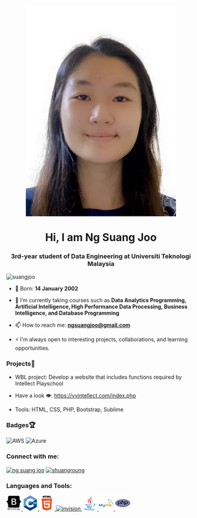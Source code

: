 <p align="center"><img align="center" alt="Coding" width="400" src="profilepic.jpg">
<h1 align="center">Hi, I am Ng Suang Joo</h1>
<h3 align="center">3rd-year student of Data Engineering at Universiti Teknologi Malaysia</h3>

<p align="left"> <img src="https://komarev.com/ghpvc/?username=suangjoo&label=Profile%20views&color=0e75b6&style=flat" alt="suangjoo" /> </p>

- 🍼 Born: **14 January 2002**

- 🌱 I’m currently taking courses such as **Data Analytics Programming, Artificial Intelligence, High Performance Data Processing, Business Intelligence, and Database Programming**

- 📫 How to reach me: **ngsuangjoo@gmail.com**

- ⚡ I'm always open to interesting projects, collaborations, and learning opportunities.

<h3 align="left">Projects📂</h3> 

-   WBL project: Develop a website that includes functions required by Intellect Playschool

-   Have a look 👁️: https://vvintellect.com/index.php

-   Tools: HTML, CSS, PHP, Bootstrap, Sublime
<div class="container mt-3">
<h3 align="left">Badges🏆</h3> 

<img alt="AWS" width="200" class="float-start" src="https://images.credly.com/size/680x680/images/73e4a58b-a8ef-41a3-a7db-9183dd269882/image.png">
<img  alt="Azure" width="200" class="float-end" src="https://images.credly.com/size/680x680/images/70eb1e3f-d4de-4377-a062-b20fb29594ea/azure-data-fundamentals-600x600.png">
</div>
</p>


<h3 align="left">Connect with me:</h3>
<p align="left">
<a href="https://linkedin.com/in/ng suang joo" target="blank"><img align="center" src="https://raw.githubusercontent.com/rahuldkjain/github-profile-readme-generator/master/src/images/icons/Social/linked-in-alt.svg" alt="ng suang joo" height="30" width="40" /></a>
<a href="https://instagram.com/shuangroung" target="blank"><img align="center" src="https://raw.githubusercontent.com/rahuldkjain/github-profile-readme-generator/master/src/images/icons/Social/instagram.svg" alt="shuangroung" height="30" width="40" /></a>
</p>

<h3 align="left">Languages and Tools:</h3>
<p align="left"> <a href="https://getbootstrap.com" target="_blank" rel="noreferrer"> <img src="https://raw.githubusercontent.com/devicons/devicon/master/icons/bootstrap/bootstrap-plain-wordmark.svg" alt="bootstrap" width="40" height="40"/> </a> <a href="https://www.w3schools.com/cpp/" target="_blank" rel="noreferrer"> <img src="https://raw.githubusercontent.com/devicons/devicon/master/icons/cplusplus/cplusplus-original.svg" alt="cplusplus" width="40" height="40"/> </a> <a href="https://www.w3.org/html/" target="_blank" rel="noreferrer"> <img src="https://raw.githubusercontent.com/devicons/devicon/master/icons/html5/html5-original-wordmark.svg" alt="html5" width="40" height="40"/> </a> <a href="https://www.invisionapp.com/" target="_blank" rel="noreferrer"> <img src="https://www.vectorlogo.zone/logos/invisionapp/invisionapp-icon.svg" alt="invision" width="40" height="40"/> </a> <a href="https://www.java.com" target="_blank" rel="noreferrer"> <img src="https://raw.githubusercontent.com/devicons/devicon/master/icons/java/java-original.svg" alt="java" width="40" height="40"/> </a> <a href="https://www.mysql.com/" target="_blank" rel="noreferrer"> <img src="https://raw.githubusercontent.com/devicons/devicon/master/icons/mysql/mysql-original-wordmark.svg" alt="mysql" width="40" height="40"/> </a> <a href="https://www.php.net" target="_blank" rel="noreferrer"> <img src="https://raw.githubusercontent.com/devicons/devicon/master/icons/php/php-original.svg" alt="php" width="40" height="40"/> </a> </p>
<br><br>

